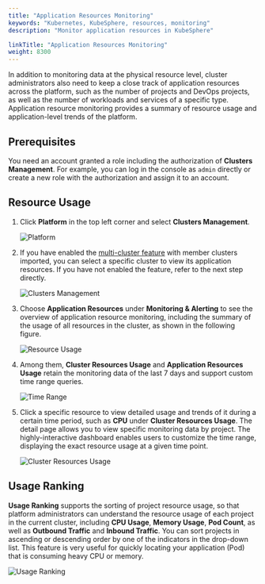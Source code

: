 ```yaml
---
title: "Application Resources Monitoring"
keywords: "Kubernetes, KubeSphere, resources, monitoring"
description: "Monitor application resources in KubeSphere"

linkTitle: "Application Resources Monitoring"
weight: 8300
---
```


In addition to monitoring data at the physical resource level, cluster administrators also need to keep a close track of application resources across the platform, such as the number of projects and DevOps projects, as well as the number of workloads and services of a specific type. Application resource monitoring provides a summary of resource usage and application-level trends of the platform.

## Prerequisites

You need an account granted a role including the authorization of **Clusters Management**. For example, you can log in the console as `admin` directly or create a new role with the authorization and assign it to an account.

## Resource Usage

1. Click **Platform** in the top left corner and select **Clusters Management**.

    ![Platform](/images/docs/cluster-administration/cluster-status-monitoring/platform.png)

2. If you have enabled the [multi-cluster feature](../../multicluster-management) with member clusters imported, you can select a specific cluster to view its application resources. If you have not enabled the feature, refer to the next step directly.

    ![Clusters Management](/images/docs/cluster-administration/cluster-status-monitoring/clusters-management.png)

3. Choose **Application Resources** under **Monitoring & Alerting** to see the overview of application resource monitoring, including the summary of the usage of all resources in the cluster, as shown in the following figure.

    ![Resource Usage](/images/docs/cluster-administration/application-resources-monitoring/application-resources-monitoring.png)

4. Among them, **Cluster Resources Usage** and **Application Resources Usage** retain the monitoring data of the last 7 days and support custom time range queries.

    ![Time Range](/images/docs/cluster-administration/application-resources-monitoring/time-range.png)

5. Click a specific resource to view detailed usage and trends of it during a certain time period, such as **CPU** under **Cluster Resources Usage**. The detail page allows you to view specific monitoring data by project. The highly-interactive dashboard enables users to customize the time range, displaying the exact resource usage at a given time point.

    ![Cluster Resources Usage](/images/docs/cluster-administration/application-resources-monitoring/cluster-resources-monitoring.png)

## Usage Ranking

**Usage Ranking** supports the sorting of project resource usage, so that platform administrators can understand the resource usage of each project in the current cluster, including **CPU Usage**, **Memory Usage**, **Pod Count**, as well as **Outbound Traffic** and **Inbound Traffic**. You can sort projects in ascending or descending order by one of the indicators in the drop-down list. This feature is very useful for quickly locating your application (Pod) that is consuming heavy CPU or memory.

![Usage Ranking](/images/docs/cluster-administration/application-resources-monitoring/usage-ranking.png)
